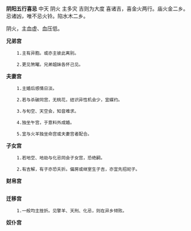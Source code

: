 **阴阳五行喜忌**
中天 阴火 主多灾 吉则为大度
喜诸吉，喜金火两行。庙火金二乡。
忌诸凶，唯不忌火铃。陷水木二乡。

阴火，主血虚、血压低。

**兄弟宫**
```
    1.主有异胞。或亦主彼此离别。

    2.更见煞曜。兄弟姐妹各怀己见。
```

**夫妻宫**
```
    1.主婚后感情日淡。

    2.若与杀破同宫，无桃花，结识异性机会少，宜媒约。

    3.与旬空、天空会，知音难求。

    4.独坐午宫，于意料外成婚。

    5.宜与火羊独坐命宫或夫妻宫者配合。
```

**子女宫**
```
    1.若地空、地劫与化忌同会子女宫，恐绝嗣。

    2.有吉解，有子亦恐夭折。偏房或继室生子吉，亦宜先招祀子。
```

**财帛宫**
```

```

**迁移宫**
```
    1.一般均主挫折。见擎羊、天刑、化忌，则在异乡倾败。
```

**奴仆宫**
```

```
